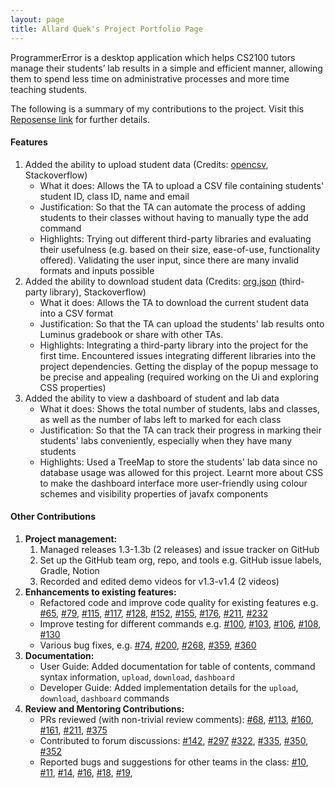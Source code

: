 ```yaml
---
layout: page
title: Allard Quek's Project Portfolio Page
---
```


ProgrammerError is a desktop application which helps CS2100 tutors manage their students’ lab results in a simple and efficient manner, allowing them to spend less time on administrative processes and more time teaching students.

The following is a summary of my contributions to the project. Visit this [Reposense link](https://nus-cs2103-ay2122s1.github.io/tp-dashboard/#breakdown=true&search=allardquek) for further details.

#### Features
1. Added the ability to upload student data (Credits: [opencsv](http://opencsv.sourceforge.net/), Stackoverflow)
    - What it does: Allows the TA to upload a CSV file containing students' student ID, class ID, name and email 
    - Justification: So that the TA can automate the process of adding students to their classes without having to manually type the add command
    - Highlights: Trying out different third-party libraries and evaluating their usefulness (e.g. based on their size, ease-of-use, functionality offered). 
      Validating the user input, since there are many invalid formats and inputs possible
2. Added the ability to download student data (Credits: [org.json](https://mvnrepository.com/artifact/org.json/json) (third-party library), Stackoverflow)
    - What it does: Allows the TA to download the current student data into a CSV format
    - Justification: So that the TA can upload the students' lab results onto Luminus gradebook or share with other TAs.
    - Highlights: Integrating a third-party library into the project for the first time. Encountered issues integrating different libraries into the project dependencies. 
      Getting the display of the popup message to be precise and appealing (required working on the Ui and exploring CSS properties)
3. Added the ability to view a dashboard of student and lab data
    - What it does: Shows the total number of students, labs and classes, as well as the number of labs left to marked for each class
    - Justification: So that the TA can track their progress in marking their students' labs conveniently, especially when they have many students
    - Highlights: Used a TreeMap to store the students' lab data since no database usage was allowed for this project. Learnt more about CSS to make the dashboard interface more user-friendly using colour schemes and visibility properties of javafx components


#### Other Contributions
1. **Project management:**
    1. Managed releases 1.3-1.3b (2 releases) and issue tracker on GitHub
    2. Set up the GitHub team org, repo, and tools e.g. GitHub issue labels, Gradle, Notion
    3. Recorded and edited demo videos for v1.3-v1.4 (2 videos)
2. **Enhancements to existing features:**
    - Refactored code and improve code quality for existing features e.g. [#65](https://github.com/AY2122S1-CS2103-F09-3/tp/pull/65), [#79](https://github.com/AY2122S1-CS2103-F09-3/tp/pull/79/files), [#115](https://github.com/AY2122S1-CS2103-F09-3/tp/pull/115), [#117](https://github.com/AY2122S1-CS2103-F09-3/tp/pull/117), [#128](https://github.com/AY2122S1-CS2103-F09-3/tp/pull/128), [#152](https://github.com/AY2122S1-CS2103-F09-3/tp/pull/152), [#155](https://github.com/AY2122S1-CS2103-F09-3/tp/pull/155), [#176](https://github.com/AY2122S1-CS2103-F09-3/tp/pull/176), [#211](https://github.com/AY2122S1-CS2103-F09-3/tp/pull/211), [#232](https://github.com/AY2122S1-CS2103-F09-3/tp/pull/232)
    - Improve testing for different commands e.g. [#100](https://github.com/AY2122S1-CS2103-F09-3/tp/pull/100), [#103](https://github.com/AY2122S1-CS2103-F09-3/tp/pull/103), [#106](https://github.com/AY2122S1-CS2103-F09-3/tp/pull/106/files), [#108](https://github.com/AY2122S1-CS2103-F09-3/tp/pull/108/files), [#130](https://github.com/AY2122S1-CS2103-F09-3/tp/pull/130/files)
    - Various bug fixes, e.g. [#74](https://github.com/AY2122S1-CS2103-F09-3/tp/pull/74), [#200](https://github.com/AY2122S1-CS2103-F09-3/tp/pull/200), [#268](https://github.com/AY2122S1-CS2103-F09-3/tp/pull/268), [#359](https://github.com/AY2122S1-CS2103-F09-3/tp/pull/359/files), [#360](https://github.com/AY2122S1-CS2103-F09-3/tp/pull/360/files)
3. **Documentation:**
    - User Guide: Added documentation for table of contents, command syntax information, `upload`, `download`, `dashboard`
    - Developer Guide: Added implementation details for the `upload`, `download`, `dashboard` commands
4. **Review and Mentoring Contributions:**
    - PRs reviewed (with non-trivial review comments): [#68](https://github.com/AY2122S1-CS2103-F09-3/tp/pull/68), [#113](https://github.com/AY2122S1-CS2103-F09-3/tp/pull/113), [#160](https://github.com/AY2122S1-CS2103-F09-3/tp/pull/160), [#161](https://github.com/AY2122S1-CS2103-F09-3/tp/pull/161), [#211](https://github.com/AY2122S1-CS2103-F09-3/tp/pull/211#issuecomment-950448914), [#375](https://github.com/AY2122S1-CS2103-F09-3/tp/pull/375)
    - Contributed to forum discussions: [#142](https://github.com/nus-cs2103-AY2122S1/forum/issues/142), [#297](https://github.com/nus-cs2103-AY2122S1/forum/issues/297) [#322](https://github.com/nus-cs2103-AY2122S1/forum/issues/322), [#335](https://github.com/nus-cs2103-AY2122S1/forum/issues/335), [#350](https://github.com/nus-cs2103-AY2122S1/forum/issues/350#issuecomment-954135759), [#352](https://github.com/nus-cs2103-AY2122S1/forum/issues/352) 
    - Reported bugs and suggestions for other teams in the class: [#10](https://github.com/AllardQuek/ped/issues/10), [#11](https://github.com/AllardQuek/ped/issues/11), [#14](https://github.com/AllardQuek/ped/issues/14), [#16](https://github.com/AllardQuek/ped/issues/16), [#18](https://github.com/AllardQuek/ped/issues/18), [#19](https://github.com/AllardQuek/ped/issues/19), 
